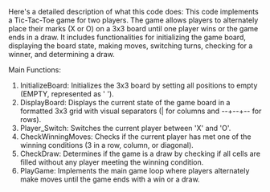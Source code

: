 
Here's a detailed description of what this code does:
This code implements a Tic-Tac-Toe game for two players. The game allows players to alternately place their marks (X or O) on a 3x3 board until one player wins or the game ends in a draw. It includes functionalities for initializing the game board, displaying the board state, making moves, switching turns, checking for a winner, and determining a draw. 

Main Functions:
1. InitializeBoard: Initializes the 3x3 board by setting all positions to empty (EMPTY, represented as ' ').
3. DisplayBoard: Displays the current state of the game board in a formatted 3x3 grid with visual separators (| for columns and --+--+-- for rows).
4. Player_Switch: Switches the current player between 'X' and 'O'.
5. CheckWinningMoves: Checks if the current player has met one of the winning conditions (3 in a row, column, or diagonal).
6. CheckDraw: Determines if the game is a draw by checking if all cells are filled without any player meeting the winning condition.
7. PlayGame: Implements the main game loop where players alternately make moves until the game ends with a win or a draw.

